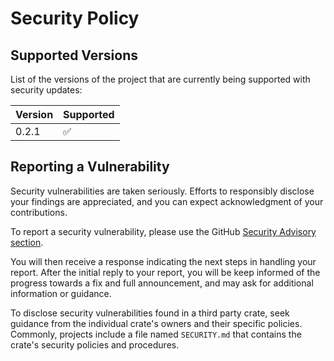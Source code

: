 # Security Policy

## Supported Versions

List of the versions of the project that are currently being supported with security updates:

| Version | Supported          |
| ------- | ------------------ |
| 0.2.1   | :white_check_mark: |

## Reporting a Vulnerability

Security vulnerabilities are taken seriously. Efforts to responsibly disclose your findings are appreciated, and you can expect acknowledgment of your contributions.

To report a security vulnerability, please use the GitHub [Security Advisory section](https://github.com/paperback-community/registry-manager/security/advisories).

You will then receive a response indicating the next steps in handling your report. After the initial reply to your report, you will be keep informed of the progress towards a fix and full announcement, and may ask for additional information or guidance.

To disclose security vulnerabilities found in a third party crate, seek guidance from the individual crate's owners and their specific policies. Commonly, projects include a file named `SECURITY.md` that contains the crate's security policies and procedures.

